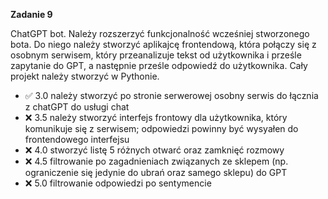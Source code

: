 **Zadanie 9**

ChatGPT bot. Należy rozszerzyć funkcjonalność wcześniej stworzonego bota. Do niego
należy stworzyć aplikajcę frontendową, która połączy się z osobnym
serwisem, który przeanalizuje tekst od użytkownika i prześle zapytanie
do GPT, a następnie prześle odpowiedź do użytkownika. Cały projekt
należy stworzyć w Pythonie.

- :white_check_mark: 3.0 należy stworzyć po stronie serwerowej osobny serwis do łącznia z
chatGPT do usługi chat
- :x: 3.5 należy stworzyć interfejs frontowy dla użytkownika, który
komunikuje się z serwisem; odpowiedzi powinny być wysyałen do
frontendowego interfejsu
- :x: 4.0 stworzyć listę 5 różnych otwarć oraz zamknięć rozmowy
- :x: 4.5 filtrowanie po zagadnieniach związanych ze sklepem (np.
ograniczenie się jedynie do ubrań oraz samego sklepu) do GPT
- :x: 5.0 filtrowanie odpowiedzi po sentymencie